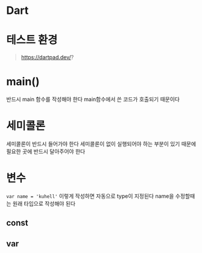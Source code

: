 # Dart

# 테스트 환경

> https://dartpad.dev/?

# main()

반드시 main 함수를 작성해야 한다
main함수에서 쓴 코드가 호출되기 때문이다

# 세미콜론

세미콜론이 반드시 들어가야 한다 세미콜론이 없이 실행되어야 하는 부분이
있기 때문에 필요한 곳에 반드시 달아주어야 한다

# 변수

`var name = 'kuhell'`
이렇게 작성하면 자동으로 type이 지정된다
name을 수정할때는 원래 타입으로 작성해야 된다

## const

## var

##

##
